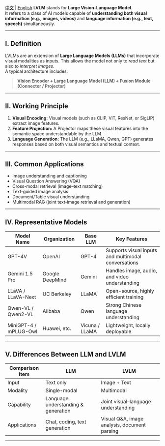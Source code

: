 [中文](./LVLM_cn.md) |
[English](./LVLM_en.md)
**LVLM** stands for **Large Vision-Language Model**.  
It refers to a class of AI models capable of **understanding both visual information (e.g., images, videos)** and **language information (e.g., text, speech)** simultaneously.

---

## I. Definition
LVLMs are an extension of **Large Language Models (LLMs)** that incorporate visual modalities as inputs. This allows the model not only to *read text* but also to *interpret images*.  
A typical architecture includes:

> **Vision Encoder + Large Language Model (LLM) + Fusion Module (Connector / Projector)**

---

## II. Working Principle
1. **Visual Encoding:** Visual models (such as CLIP, ViT, ResNet, or SigLIP) extract image features.  
2. **Feature Projection:** A Projector maps these visual features into the semantic space understandable by the LLM.  
3. **Language Generation:** The LLM (e.g., LLaMA, Qwen, GPT) generates responses based on both visual semantics and textual context.

---

## III. Common Applications
- Image understanding and captioning  
- Visual Question Answering (VQA)  
- Cross-modal retrieval (image–text matching)  
- Text-guided image analysis  
- Document/Table visual understanding  
- Multimodal RAG (joint text-image retrieval and generation)

---

## IV. Representative Models

| Model Name | Organization | Base LLM | Key Features |
|-------------|---------------|-----------|---------------|
| GPT-4V | OpenAI | GPT-4 | Supports visual inputs and multimodal conversations |
| Gemini 1.5 Pro | Google DeepMind | Gemini | Handles image, audio, and video understanding |
| LLaVA / LLaVA-Next | UC Berkeley | LLaMA | Open-source, highly efficient training |
| Qwen-VL / Qwen2-VL | Alibaba | Qwen | Strong Chinese language understanding |
| MiniGPT-4 / mPLUG-Owl | Huawei, etc. | Vicuna / LLaMA | Lightweight, locally deployable |

---

## V. Differences Between LLM and LVLM

| Comparison Item | LLM | LVLM |
|------------------|------|------|
| Input | Text only | Image + Text |
| Modality | Single-modal | Multimodal |
| Capability | Language understanding & generation | Joint visual–language understanding |
| Applications | Chat, coding, text generation | Visual Q&A, image analysis, document parsing |

---
